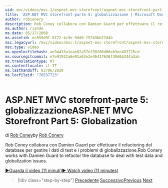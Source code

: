 ```yaml
---
uid: mvc/videos/mvc-1/aspnet-mvc-storefront/aspnet-mvc-storefront-part-5-globalization
title: 'ASP.NET MVC storefront-parte 5: globalizzazione | Microsoft Docs'
author: robconery
description: Rob Coney collabora con Damien Guard per effettuare il refactoring del database per gestire i dati di test e i problemi di globalizzazione.
ms.author: riande
ms.date: 05/27/2008
ms.assetid: ec659d9f-8172-4c9e-9dd0-f5743bb27d4b
msc.legacyurl: /mvc/videos/mvc-1/aspnet-mvc-storefront/aspnet-mvc-storefront-part-5-globalization
msc.type: video
ms.openlocfilehash: ae94433a1eae82a37e230266d06eb3ee483725cd
ms.sourcegitcommit: e7e91932a6e91a63e2e46417626f39d6b244a3ab
ms.translationtype: MT
ms.contentlocale: it-IT
ms.lasthandoff: 03/06/2020
ms.locfileid: "78537723"
---
```

# <a name="aspnet-mvc-storefront-part-5-globalization"></a><span data-ttu-id="54d7a-103">ASP.NET MVC storefront-parte 5: globalizzazione</span><span class="sxs-lookup"><span data-stu-id="54d7a-103">ASP.NET MVC Storefront Part 5: Globalization</span></span>

<span data-ttu-id="54d7a-104">di [Rob Coney](https://github.com/robconery)</span><span class="sxs-lookup"><span data-stu-id="54d7a-104">by [Rob Conery](https://github.com/robconery)</span></span>

<span data-ttu-id="54d7a-105">Rob Coney collabora con Damien Guard per effettuare il refactoring del database per gestire i dati di test e i problemi di globalizzazione.</span><span class="sxs-lookup"><span data-stu-id="54d7a-105">Rob Conery works with Damien Guard to refactor the database to deal with test data and globalization issues.</span></span>

[<span data-ttu-id="54d7a-106">&#9654;Guarda il video (11 minuti)</span><span class="sxs-lookup"><span data-stu-id="54d7a-106">&#9654; Watch video (11 minutes)</span></span>](https://channel9.msdn.com/Blogs/ASP-NET-Site-Videos/aspnet-mvc-storefront-part-5-globalization)

> [!div class="step-by-step"]
> <span data-ttu-id="54d7a-107">[Precedente](aspnet-mvc-storefront-part-4-linq-to-sql-spike.md)
> [Successivo](aspnet-mvc-storefront-part-6-finishing-the-repository-and-initial-ui-work.md)</span><span class="sxs-lookup"><span data-stu-id="54d7a-107">[Previous](aspnet-mvc-storefront-part-4-linq-to-sql-spike.md)
[Next](aspnet-mvc-storefront-part-6-finishing-the-repository-and-initial-ui-work.md)</span></span>
